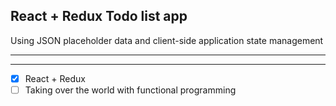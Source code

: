 ## React + Redux Todo list app

Using JSON placeholder data and client-side application state management

---

---

- [x] React + Redux
- [ ] Taking over the world with functional programming
